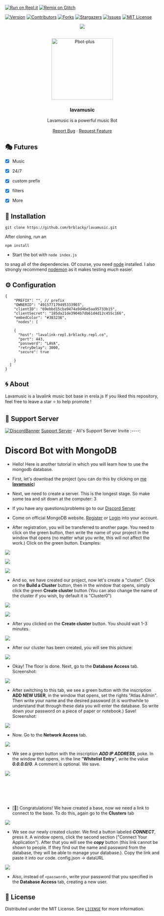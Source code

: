 [![Run on Repl.it](https://repl.it/badge/github/brblacky/lavamusic)](https://repl.it/github/brblacky/lavamusic)
[![Remix on Glitch](https://cdn.glitch.com/2703baf2-b643-4da7-ab91-7ee2a2d00b5b%2Fremix-button.svg)](https://glitch.com/edit/#!/import/github/brblacky/lavamusic)


[![Version][version-shield]](version-url)
[![Contributors][contributors-shield]][contributors-url]
[![Forks][forks-shield]][forks-url]
[![Stargazers][stars-shield]][stars-url]
[![Issues][issues-shield]][issues-url]
[![MIT License][license-shield]][license-url]
<center><img src="https://capsule-render.vercel.app/api?type=waving&color=gradient&height=200&section=header&text=lavamusic&fontSize=80&fontAlignY=35&animation=twinkling&fontColor=gradient" /></center>


<!-- PROJECT LOGO -->
<br />
<p align="center">
  <a href="https://github.com/brblacky/lavamusic">
    <img src="https://media.discordapp.net/attachments/845318824323448882/876690332333514752/1629089649835.png" alt="Pbot-plus" width="200" height="200">
  </a>

  <h3 align="center">lavamusic</h3>

  <p align="center">
    Lavamusic is  a powerful music Bot
    <br />
    <br />
    <a href="https://github.com/brblacky/lavamusic/issues">Report Bug</a>
    ·
    <a href="https://github.com/brblacky/lavamusic/issues">Request Feature</a>
  </p>
</p>

## 🎭 Futures

- [x] Music
- [x] 24/7
- [x] custom prefix
- [x] filters
- [x] More


<!-- INSTALL -->
## 🚀 Installation
```
git clone https://github.com/brblacky/lavamusic.git
```
After cloning, run an
```
npm install
```
* Start the bot with `node index.js`

to snag all of the dependencies. Of course, you need [node](https://nodejs.org/en/) installed. I also strongly recommend [nodemon](https://www.npmjs.com/package/nodemon) as it makes testing *much* easier.
<!-- CONFIGURATION -->

## ⚙️ Configuration
```
{
    "PREFIX": "", // prefix
    "OWNERID": "491577179495333903",
    "clientID": "69ebbd15cba9474a9d46e5aa95733b15",
    "clientSecret": "185da21de3904b7db61d4d12c455c166",
    "embedColor": "#303236",
     "nodes": [
    
    {
      "host": "lavalink-repl.brblacky.repl.co",
      "port": 443,
      "password": "LAVA",
      "retryDelay": 3000,
      "secure": true
    
    }
  ]
}

```

<!-- ABOUT THE PROJECT -->

## 🌀 About
 Lavamusic is a lavalink music bot base in erela.js 
If you liked this repository, feel free to leave a star ⭐ to help promote !

## 💌 Support Server
[![DiscordBanner](https://invidget.switchblade.xyz/uAVaeCP9VH)](https://discord.gg/uAVaeCP9VH)
[Support Server](https://discord.gg/uAVaeCP9VH) - Ali's Support Server Invite
:----:

#  Discord Bot with MongoDB

- Hello! Here is another tutorial in which you will learn how to use the mongodb database.

- First, let's download the project (you can do this by clicking on [me **lavamusic**](https://github.com/brblacky/lavamusic/archive/master.zip))

- Next, we need to create a server. This is the longest stage. So make some tea and sit down at the computer: 3

- If you have any questions/problems go to our [Discord Server](https://discord.gg/uAVaeCP9VH)

- Come on official MongoDB website. [Register](https://account.mongodb.com/account/register) or [Login](https://account.mongodb.com/account/login) into your account.

- After registration, you will be transferred to another page. You need to click on the green button, then write the name of your project in the window that opens (no matter what you write, this will not affect the work.) Click on the green button. Examples:

![](https://cdn.discordapp.com/attachments/667072123914813444/686353659650768939/IMG_20200309_035249.png)

![](https://cdn.discordapp.com/attachments/667072123914813444/686353659331870865/IMG_20200309_035651.png)

![](https://cdn.discordapp.com/attachments/667072123914813444/686353658962640904/IMG_20200309_035747.png)

- And so, we have created our project, now let's create a "cluster". Click on the **Build a Cluster** button, then in the window that opens, simply click the green **Create cluster** button (You can also change the name of the cluster if you wish, by default it is "Cluster0")

![](https://cdn.discordapp.com/attachments/667072123914813444/686353658648199200/IMG_20200309_035819.png)

![](https://cdn.discordapp.com/attachments/667072123914813444/686353658299809807/IMG_20200309_035851.png)

- After you clicked on the **Create cluster** button. You should wait 1-3 minutes.

![](https://cdn.discordapp.com/attachments/667072123914813444/686353627912208447/IMG_20200309_035925.png)

- After our cluster has been created, you will see this picture:

![](https://cdn.discordapp.com/attachments/667072123914813444/686353627736178702/IMG_20200309_040013.png)

- Okay! The floor is done. Next, go to the **Database Access** tab. Screenshot:

![](https://cdn.discordapp.com/attachments/667072123914813444/686353627509817527/IMG_20200309_040207.png)

- After switching to this tab, we see a green button with the inscription **ADD NEW USER**, in the window that opens, set the rights "Atlas Admin". Then write your name and the desired password (it is worthwhile to understand that through these data you will enter the database. So write down your password on a piece of paper or notebook.) Save! Screenshot:

![](https://cdn.discordapp.com/attachments/667072123914813444/686353627320680467/IMG_20200309_040424.png)

- Now. Go to the **Network Access** tab.

![](https://cdn.discordapp.com/attachments/667072123914813444/686353626209452081/IMG_20200309_042002.png)

- We see a green button with the inscription ***ADD IP ADDRESS***, poke. In the window that opens, in the line "**Whitelist Entry**", write the value ***0.0.0.0/0***. A comment is optional. We save.

![](https://cdn.discordapp.com/attachments/667072123914813444/686353627106902047/IMG_20200309_040548.png)

<br><br><br><br>

- [🎉] Congratulations! We have created a base, now we need a link to connect to the base. To do this, again go to the **Clusters** tab

![](https://cdn.discordapp.com/attachments/667072123914813444/686353626029228097/IMG_20200309_042035.png)


- We see our newly created cluster. We find a button labeled ***CONNECT***, press it. A window opens, click the second section ("Connect Your Application"). After that you will see the ***copy*** button (this link cannot be shown to people. If they find out the name and password from the database, they will be able to manage your database.). Copy the link and paste it into our code. config.json -> dataURL

![](https://cdn.discordapp.com/attachments/667072123914813444/686353626758905877/IMG_20200309_041447.png)

- Also, instead of `<password>`, write your password that you specified in the **Database Access** tab, creating a new user.
<!-- LICENSE -->

## 🔐 License

Distributed under the MIT License. See [`LICENSE`](https://github.com/brblacky/lavamusic/blob/master/LICENSE) for more information.

[version-shield]: https://img.shields.io/github/package-json/v/brblacky/lavamusic?style=for-the-badge
[version-url]: https://github.com/brblacky/lavamusic
[contributors-shield]: https://img.shields.io/github/contributors/brblacky/lavamusic.svg?style=for-the-badge
[contributors-url]: https://github.com/brblacky/lavamusic/graphs/contributors
[forks-shield]: https://img.shields.io/github/forks/brblacky/lavamusic.svg?style=for-the-badge
[forks-url]: https://github.com/brblacky/lavamusic/network/members
[stars-shield]: https://img.shields.io/github/stars/brblacky/lavamusic.svg?style=for-the-badge
[stars-url]: https://github.com/brblacky/lavamusic/stargazers
[issues-shield]: https://img.shields.io/github/issues/brblacky/lavamusic.svg?style=for-the-badge
[issues-url]: https://github.com/brblacky/lavamusic/issues
[license-shield]: https://img.shields.io/github/license/brblacky/lavamusic.svg?style=for-the-badge
[license-url]: https://github.com/brblacky/lavamusic/blob/master/LICENSE
